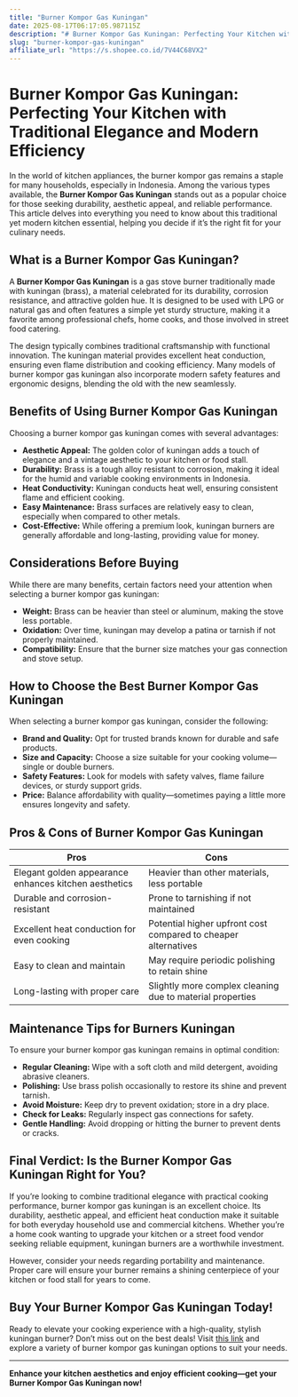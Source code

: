 ```yaml
---
title: "Burner Kompor Gas Kuningan"
date: 2025-08-17T06:17:05.987115Z
description: "# Burner Kompor Gas Kuningan: Perfecting Your Kitchen with Traditional Elegance and Modern Efficiency..."
slug: "burner-kompor-gas-kuningan"
affiliate_url: "https://s.shopee.co.id/7V44C68VX2"
---
```

# Burner Kompor Gas Kuningan: Perfecting Your Kitchen with Traditional Elegance and Modern Efficiency

In the world of kitchen appliances, the burner kompor gas remains a staple for many households, especially in Indonesia. Among the various types available, the **Burner Kompor Gas Kuningan** stands out as a popular choice for those seeking durability, aesthetic appeal, and reliable performance. This article delves into everything you need to know about this traditional yet modern kitchen essential, helping you decide if it’s the right fit for your culinary needs.

## What is a Burner Kompor Gas Kuningan?

A **Burner Kompor Gas Kuningan** is a gas stove burner traditionally made with kuningan (brass), a material celebrated for its durability, corrosion resistance, and attractive golden hue. It is designed to be used with LPG or natural gas and often features a simple yet sturdy structure, making it a favorite among professional chefs, home cooks, and those involved in street food catering.

The design typically combines traditional craftsmanship with functional innovation. The kuningan material provides excellent heat conduction, ensuring even flame distribution and cooking efficiency. Many models of burner kompor gas kuningan also incorporate modern safety features and ergonomic designs, blending the old with the new seamlessly.

## Benefits of Using Burner Kompor Gas Kuningan

Choosing a burner kompor gas kuningan comes with several advantages:

- **Aesthetic Appeal:** The golden color of kuningan adds a touch of elegance and a vintage aesthetic to your kitchen or food stall.
- **Durability:** Brass is a tough alloy resistant to corrosion, making it ideal for the humid and variable cooking environments in Indonesia.
- **Heat Conductivity:** Kuningan conducts heat well, ensuring consistent flame and efficient cooking.
- **Easy Maintenance:** Brass surfaces are relatively easy to clean, especially when compared to other metals.
- **Cost-Effective:** While offering a premium look, kuningan burners are generally affordable and long-lasting, providing value for money.

## Considerations Before Buying

While there are many benefits, certain factors need your attention when selecting a burner kompor gas kuningan:

- **Weight:** Brass can be heavier than steel or aluminum, making the stove less portable.
- **Oxidation:** Over time, kuningan may develop a patina or tarnish if not properly maintained.
- **Compatibility:** Ensure that the burner size matches your gas connection and stove setup.

## How to Choose the Best Burner Kompor Gas Kuningan

When selecting a burner kompor gas kuningan, consider the following:

- **Brand and Quality:** Opt for trusted brands known for durable and safe products.
- **Size and Capacity:** Choose a size suitable for your cooking volume—single or double burners.
- **Safety Features:** Look for models with safety valves, flame failure devices, or sturdy support grids.
- **Price:** Balance affordability with quality—sometimes paying a little more ensures longevity and safety.

## Pros & Cons of Burner Kompor Gas Kuningan

| **Pros** | **Cons** |
| --- | --- |
| Elegant golden appearance enhances kitchen aesthetics | Heavier than other materials, less portable |
| Durable and corrosion-resistant | Prone to tarnishing if not maintained |
| Excellent heat conduction for even cooking | Potential higher upfront cost compared to cheaper alternatives |
| Easy to clean and maintain | May require periodic polishing to retain shine |
| Long-lasting with proper care | Slightly more complex cleaning due to material properties |

## Maintenance Tips for Burners Kuningan

To ensure your burner kompor gas kuningan remains in optimal condition:

- **Regular Cleaning:** Wipe with a soft cloth and mild detergent, avoiding abrasive cleaners.
- **Polishing:** Use brass polish occasionally to restore its shine and prevent tarnish.
- **Avoid Moisture:** Keep dry to prevent oxidation; store in a dry place.
- **Check for Leaks:** Regularly inspect gas connections for safety.
- **Gentle Handling:** Avoid dropping or hitting the burner to prevent dents or cracks.

## Final Verdict: Is the Burner Kompor Gas Kuningan Right for You?

If you’re looking to combine traditional elegance with practical cooking performance, burner kompor gas kuningan is an excellent choice. Its durability, aesthetic appeal, and efficient heat conduction make it suitable for both everyday household use and commercial kitchens. Whether you’re a home cook wanting to upgrade your kitchen or a street food vendor seeking reliable equipment, kuningan burners are a worthwhile investment.

However, consider your needs regarding portability and maintenance. Proper care will ensure your burner remains a shining centerpiece of your kitchen or food stall for years to come.

## Buy Your Burner Kompor Gas Kuningan Today!

Ready to elevate your cooking experience with a high-quality, stylish kuningan burner? Don’t miss out on the best deals! Visit [this link](https://s.shopee.co.id/7V44C68VX2) and explore a variety of burner kompor gas kuningan options to suit your needs.

---

**Enhance your kitchen aesthetics and enjoy efficient cooking—get your Burner Kompor Gas Kuningan now!**